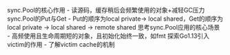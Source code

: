 sync.Pool的核心作用 - 读源码，缓存稍后会频繁使用的对象+减轻GC压力
sync.Pool的Put与Get - Put的顺序为local private-> local shared，Get的顺序为 local private -> local shared -> remote shared
思考sync.Pool应用的核心场景 - 高频使用且生命周期短的对象，且初始化始终一致，如fmt
探索Go1.13引入victim的作用 - 了解victim cache的机制